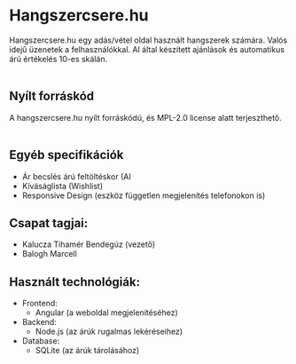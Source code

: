 # Hangszercsere.hu


Hangszercsere.hu egy adás/vétel oldal használt hangszerek számára.
Valós idejű üzenetek a felhasználókkal. AI által készített ajánlások és automatikus árú értékelés 10-es skálán.
<br>
<br>


## Nyílt forráskód
A hangszercsere.hu nyílt forráskódú, és MPL-2.0 license alatt terjeszthető.
<br>
<br>

## Egyéb specifikációk
- Ár becslés árú feltöltéskor (AI 
- Kíváságlista (Wishlist)
- Responsive Design (eszköz független megjelenítés telefonokon is)

## Csapat tagjai:

- Kalucza Tihamér Bendegúz (vezető)
- Balogh Marcell

## Használt technológiák:

- Frontend:
  - Angular (a weboldal megjelenítéséhez)
- Backend:
  - Node.js (az árúk rugalmas lekéréseihez)
- Database:
  - SQLite (az árúk tárolásához)
